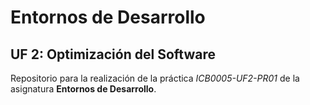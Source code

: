 # Entornos de Desarrollo
## UF 2: Optimización del Software

Repositorio para la realización de la práctica _ICB0005-UF2-PR01_ de la asignatura **Entornos de Desarrollo**.
